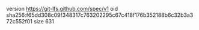 version https://git-lfs.github.com/spec/v1
oid sha256:f65dd308c09f348317c763202295c67c418f176b352188b6c32b3a372c552f01
size 631
